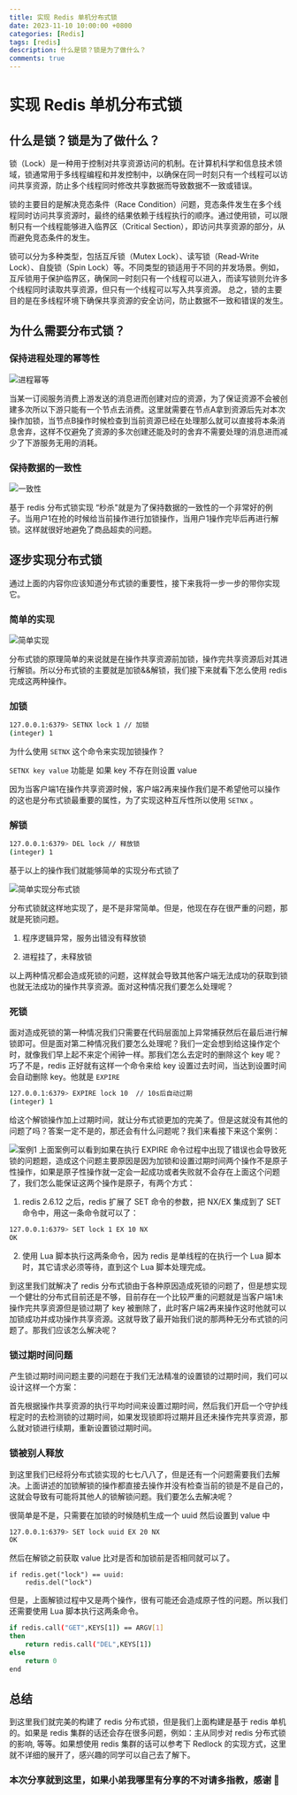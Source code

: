 ```yaml
---
title: 实现 Redis 单机分布式锁
date: 2023-11-10 10:00:00 +0800
categories: [Redis]
tags: [redis] 
description: 什么是锁？锁是为了做什么？
comments: true
---
```


# 实现 Redis 单机分布式锁

## 什么是锁？锁是为了做什么？

锁（Lock）是一种用于控制对共享资源访问的机制。在计算机科学和信息技术领域，锁通常用于多线程编程和并发控制中，以确保在同一时刻只有一个线程可以访问共享资源，防止多个线程同时修改共享数据而导致数据不一致或错误。

锁的主要目的是解决竞态条件（Race Condition）问题，竞态条件发生在多个线程同时访问共享资源时，最终的结果依赖于线程执行的顺序。通过使用锁，可以限制只有一个线程能够进入临界区（Critical Section），即访问共享资源的部分，从而避免竞态条件的发生。

锁可以分为多种类型，包括互斥锁（Mutex Lock）、读写锁（Read-Write Lock）、自旋锁（Spin Lock）等。不同类型的锁适用于不同的并发场景。例如，互斥锁用于保护临界区，确保同一时刻只有一个线程可以进入，而读写锁则允许多个线程同时读取共享资源，但只有一个线程可以写入共享资源。
总之，锁的主要目的是在多线程环境下确保共享资源的安全访问，防止数据不一致和错误的发生。

## 为什么需要分布式锁？

### 保持进程处理的幂等性

![进程幂等](/assets//img/2023-11-10/1.jpg)

当某一订阅服务消费上游发送的消息进而创建对应的资源，为了保证资源不会被创建多次所以下游只能有一个节点去消费。这里就需要在节点A拿到资源后先对本次操作加锁，当节点B操作时候检查到当前资源已经在处理那么就可以直接将本条消息舍弃，这样不仅避免了资源的多次创建还能及时的舍弃不需要处理的消息进而减少了下游服务无用的消耗。

### 保持数据的一致性

![一致性](/assets/img/2023-11-10/2.jpg)

基于 redis 分布式锁实现 “秒杀"就是为了保持数据的一致性的一个非常好的例子。当用户1在抢的时候给当前操作进行加锁操作，当用户1操作完毕后再进行解锁。这样就很好地避免了商品超卖的问题。

## 逐步实现分布式锁

通过上面的内容你应该知道分布式锁的重要性，接下来我将一步一步的带你实现它。

### 简单的实现

![简单实现](/assets/img/2023-11-10/3.jpg)

分布式锁的原理简单的来说就是在操作共享资源前加锁，操作完共享资源后对其进行解锁。所以分布式锁的主要就是加锁&&解锁，我们接下来就看下怎么使用 redis 完成这两种操作。

### 加锁
```bash
127.0.0.1:6379> SETNX lock 1 // 加锁
(integer) 1
```
为什么使用 `SETNX` 这个命令来实现加锁操作？

`SETNX key value` 功能是 如果 key 不存在则设置 value

因为当客户端1在操作共享资源时候，客户端2再来操作我们是不希望他可以操作的这也是分布式锁最重要的属性，为了实现这种互斥性所以使用 `SETNX` 。

### 解锁
```bash
127.0.0.1:6379> DEL lock // 释放锁
(integer) 1
```
基于以上的操作我们就能够简单的实现分布式锁了

![简单实现分布式锁](/assets/img/2023-11-10/4.jpg)

分布式锁就这样地实现了，是不是非常简单。但是，他现在存在很严重的问题，那就是死锁问题。

1. 程序逻辑异常，服务出错没有释放锁

2. 进程挂了，未释放锁

以上两种情况都会造成死锁的问题，这样就会导致其他客户端无法成功的获取到锁也就无法成功的操作共享资源。面对这种情况我们要怎么处理呢？

### 死锁

面对造成死锁的第一种情况我们只需要在代码层面加上异常捕获然后在最后进行解锁即可。但是面对第二种情况我们要怎么处理呢？我们一定会想到给这操作定个时，就像我们早上起不来定个闹钟一样。那我们怎么去定时的删除这个 key 呢？巧了不是，redis 正好就有这样一个命令来给 key 设置过去时间，当达到设置时间会自动删除 key。他就是 `EXPIRE `
```bash
127.0.0.1:6379> EXPIRE lock 10  // 10s后自动过期
(integer) 1
```
给这个解锁操作加上过期时间，就让分布式锁更加的完美了。但是这就没有其他的问题了吗？答案一定不是的，那还会有什么问题呢？我们来看接下来这个案例：

![案例1](/assets/img/2023-11-10/5.png)
上面案例可以看到如果在执行 EXPIRE 命令过程中出现了错误也会导致死锁的问题题，造成这个问题主要原因是因为加锁和设置过期时间两个操作不是原子性操作，如果是原子性操作就一定会一起成功或者失败就不会存在上面这个问题了，我们怎么能保证这两个操作是原子，有两个方式：

1. redis 2.6.12 之后，redis 扩展了 SET 命令的参数，把 NX/EX 集成到了 SET 命令中，用这一条命令就可以了：
```bash
127.0.0.1:6379> SET lock 1 EX 10 NX
OK
```
2. 使用 Lua 脚本执行这两条命令，因为 redis 是单线程的在执行一个 Lua 脚本时，其它请求必须等待，直到这个 Lua 脚本处理完成。

到这里我们就解决了 redis 分布式锁由于各种原因造成死锁的问题了，但是想实现一个健壮的分布式目前还是不够，目前存在一个比较严重的问题就是当客户端1未操作完共享资源但是锁过期了 key 被删除了，此时客户端2再来操作这时他就可以加锁成功并成功操作共享资源。这就导致了最开始我们说的那两种无分布式锁的问题了。那我们应该怎么解决呢？

### 锁过期时间问题

产生锁过期时间问题主要的问题在于我们无法精准的设置锁的过期时间，我们可以设计这样一个方案：

首先根据操作共享资源的执行平均时间来设置过期时间，然后我们开启一个守护线程定时的去检测锁的过期时间，如果发现锁即将过期并且还未操作完共享资源，那么就对锁进行续期，重新设置锁过期时间。

### 锁被别人释放

到这里我们已经将分布式锁实现的七七八八了，但是还有一个问题需要我们去解决。上面讲述的加锁解锁的操作都直接去操作并没有检查当前的锁是不是自己的，这就会导致有可能将其他人的锁解锁问题。我们要怎么去解决呢？

很简单是不是，只需要在加锁的时候随机生成一个 uuid 然后设置到 value 中
```bash
127.0.0.1:6379> SET lock uuid EX 20 NX 
OK
```
然后在解锁之前获取 value 比对是否和加锁前是否相同就可以了。
```basg
if redis.get("lock") == uuid:
    redis.del("lock")
```
但是，上面解锁过程中又是两个操作，很有可能还会造成原子性的问题。所以我们还需要使用 Lua 脚本执行这两条命令。
```bash
if redis.call("GET",KEYS[1]) == ARGV[1]
then
    return redis.call("DEL",KEYS[1])
else
    return 0
end
```
## 总结

到这里我们就完美的构建了 redis 分布式锁，但是我们上面构建是基于 redis 单机的。如果是 redis 集群的话还会存在很多问题，例如：主从同步对 redis 分布式锁的影响, 等等。如果想使用 redis 集群的话可以参考下 Redlock 的实现方式，这里就不详细的展开了，感兴趣的同学可以自己去了解下。

### 本次分享就到这里，如果小弟我哪里有分享的不对请多指教，感谢 🌹